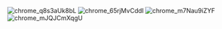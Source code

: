 ![chrome_q8s3aUk8bL](https://github.com/Maksym45/ai-image-generator/assets/148090991/94f04282-c270-4873-be76-fb7ed256c80b)
![chrome_65rjMvCddI](https://github.com/Maksym45/ai-image-generator/assets/148090991/82abb143-b711-4886-90bb-f296d5e26277)
![chrome_m7Nau9iZYF](https://github.com/Maksym45/ai-image-generator/assets/148090991/1d4c4ce5-0c3d-42db-a0eb-794edd9d265f)
![chrome_mJQJCmXqgU](https://github.com/Maksym45/ai-image-generator/assets/148090991/6a7aaee8-5b94-480a-b760-394dea1013e9)
